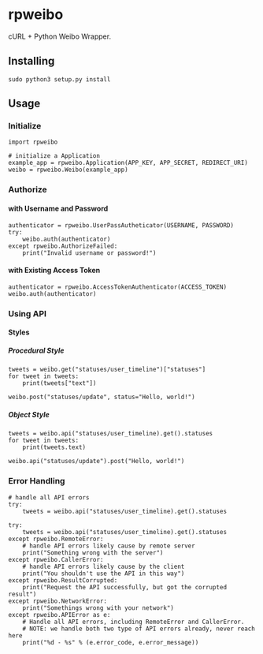 rpweibo
=======

cURL + Python Weibo Wrapper.


## Installing

    sudo python3 setup.py install

## Usage

### Initialize

    import rpweibo

    # initialize a Application
    example_app = rpweibo.Application(APP_KEY, APP_SECRET, REDIRECT_URI)
    weibo = rpweibo.Weibo(example_app)

### Authorize

#### with Username and Password

    authenticator = rpweibo.UserPassAutheticator(USERNAME, PASSWORD)
    try:
        weibo.auth(authenticator)
    except rpweibo.AuthorizeFailed:
        print("Invalid username or password!")

#### with Existing Access Token

    authenticator = rpweibo.AccessTokenAuthenticator(ACCESS_TOKEN)
    weibo.auth(authenticator)

### Using API

#### Styles

##### Procedural Style

    tweets = weibo.get("statuses/user_timeline")["statuses"]
    for tweet in tweets:
        print(tweets["text"])

    weibo.post("statuses/update", status="Hello, world!")

##### Object Style

    tweets = weibo.api("statuses/user_timeline).get().statuses
    for tweet in tweets:
        print(tweets.text)

    weibo.api("statuses/update").post("Hello, world!")

### Error Handling

    # handle all API errors
    try:
        tweets = weibo.api("statuses/user_timeline).get().statuses

    try:
        tweets = weibo.api("statuses/user_timeline).get().statuses
    except rpweibo.RemoteError:
        # handle API errors likely cause by remote server
        print("Something wrong with the server")
    except rpweibo.CallerError:
        # handle API errors likely cause by the client
        print("You shouldn't use the API in this way")
    except rpweibo.ResultCorrupted:
        print("Request the API successfully, but got the corrupted result")
    except rpweibo.NetworkError:
        print("Somethings wrong with your network")
    except rpweibo.APIError as e:
        # Handle all API errors, including RemoteError and CallerError.
        # NOTE: we handle both two type of API errors already, never reach here
        print("%d - %s" % (e.error_code, e.error_message))
